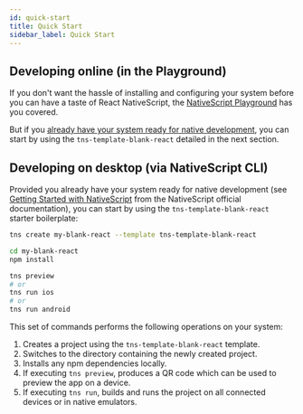 ```yaml
---
id: quick-start
title: Quick Start
sidebar_label: Quick Start
---
```


## Developing online (in the Playground)

If you don't want the hassle of installing and configuring your system before you can have a taste of React NativeScript, the [NativeScript Playground](https://play.nativescript.org) has you covered.

But if you [already have your system ready for native development](/docs/installation), you can start by using the `tns-template-blank-react` detailed in the next section.

## Developing on desktop (via NativeScript CLI)

Provided you already have your system ready for native development (see [Getting Started with NativeScript](https://www.nativescript.org/getting-started-with-nativescript) from the NativeScript official documentation), you can start by using the `tns-template-blank-react` starter boilerplate:

```sh
tns create my-blank-react --template tns-template-blank-react

cd my-blank-react
npm install

tns preview
# or
tns run ios
# or
tns run android
```
This set of commands performs the following operations on your system:

1. Creates a project using the `tns-template-blank-react` template.
2. Switches to the directory containing the newly created project.
3. Installs any npm dependencies locally.
4. If executing `tns preview`, produces a QR code which can be used to preview the app on a device.
5. If executing `tns run`, builds and runs the project on all connected devices or in native emulators.